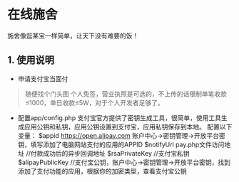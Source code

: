 # 在线施舍

施舍像逛某宝一样简单，让天下没有难要的饭！


## 1. 使用说明

- 申请支付宝当面付
> 随便找个门头图
> 个人免签，营业执照是可选的，不上传的话限制单笔收款≤1000，单日收款≤5W，对于个人开发者足够了。
 

- 配置app/config.php
支付宝官方提供了密钥生成工具，很简单，使用工具生成应用公钥和私钥，应用公钥设置到支付宝，应用私钥保存到本地。
配置以下变量：
$appid  https://open.alipay.com 账户中心->密钥管理->开放平台密钥，填写添加了电脑网站支付的应用的APPID
$notifyUrl pay.php文件访问地址 //付款成功后的异步回调地址
$rsaPrivateKey //支付宝私钥
$alipayPublicKey //支付宝公钥，账户中心->密钥管理->开放平台密钥，找到添加了支付功能的应用，根据你的加密类型，查看支付宝公钥
